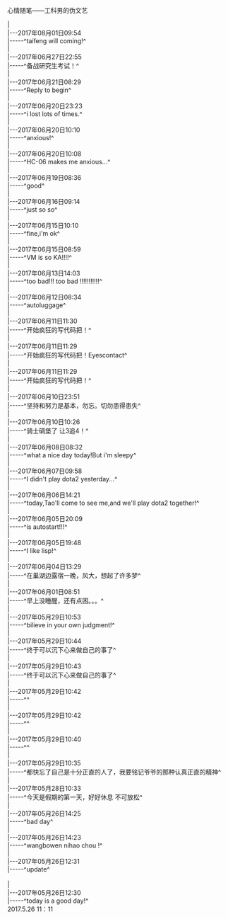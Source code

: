 心情随笔——工科男的伪文艺

 |
 <br /> |---2017年08月01日09:54
 <br /> |-----^taifeng will coming!^ <br />
 |
 <br /> |---2017年06月27日22:55
 <br /> |-----^备战研究生考试！^ <br />
 |
 <br /> |---2017年06月21日08:29
 <br /> |-----^Reply to begin^ <br />
 |
 <br /> |---2017年06月20日23:23
 <br /> |-----^i lost lots of times.^ <br />
 |
 <br /> |---2017年06月20日10:10
 <br /> |-----^anxious!^ <br />
 |
 <br /> |---2017年06月20日10:08
 <br /> |-----^HC-06 makes me anxious...^ <br />
 |
 <br /> |---2017年06月19日08:36
 <br /> |-----^good^ <br />
 |
 <br /> |---2017年06月16日09:14
 <br /> |-----^just so so^ <br />
 |
 <br /> |---2017年06月15日10:10
 <br /> |-----^fine,i'm ok^ <br />
 |
 <br /> |---2017年06月15日08:59
 <br /> |-----^VM is so KA!!!!^ <br />
 |
 <br /> |---2017年06月13日14:03
 <br /> |-----^too bad!!! too bad !!!!!!!!!!!^ <br />
 |
 <br /> |---2017年06月12日08:34
 <br /> |-----^autoluggage^ <br />
 |
 <br /> |---2017年06月11日11:30
 <br /> |-----^开始疯狂的写代码把！^ <br />
 |
 <br /> |---2017年06月11日11:29
 <br /> |-----^开始疯狂的写代码把！Eyescontact^ <br />
 |
 <br /> |---2017年06月11日11:29
 <br /> |-----^开始疯狂的写代码把！^ <br />
 |
 <br /> |---2017年06月10日23:51
 <br /> |-----^坚持和努力是基本，勿忘。切勿患得患失^ <br />
 |
 <br /> |---2017年06月10日10:26
 <br /> |-----^骑士碉堡了  让3追4！^ <br />
 |
 <br /> |---2017年06月08日08:32
 <br /> |-----^what a nice day today!But i'm sleepy^ <br />
 |
 <br /> |---2017年06月07日09:58
 <br /> |-----^I didn't play dota2 yesterday...^ <br />
 |
 <br /> |---2017年06月06日14:21
 <br /> |-----^today,Tao'll come to see me,and we'll play dota2 together!^ <br />
 |
 <br /> |---2017年06月05日20:09
 <br /> |-----^is autostart!!!^ <br />
 |
 <br /> |---2017年06月05日19:48
 <br /> |-----^I like lisp!^ <br />
 |
 <br /> |---2017年06月04日13:29
 <br /> |-----^在巢湖边露宿一晚，风大，想起了许多梦^ <br />
 |
 <br /> |---2017年06月01日08:51
 <br /> |-----^早上没睡醒，还有点困。。。^ <br />
 |
 <br /> |---2017年05月29日10:53
 <br /> |-----^bilieve in your own judgment!^ <br />
 |
 <br /> |---2017年05月29日10:44
 <br /> |-----^终于可以沉下心来做自己的事了^ <br />
 |
 <br /> |---2017年05月29日10:43
 <br /> |-----^终于可以沉下心来做自己的事了^ <br />
 |
 <br /> |---2017年05月29日10:42
 <br /> |-----^^ <br />
 |
 <br /> |---2017年05月29日10:42
 <br /> |-----^^ <br />
 |
 <br /> |---2017年05月29日10:40
 <br /> |-----^^ <br />
 |
 <br /> |---2017年05月29日10:35
 <br /> |-----^都快忘了自己是十分正直的人了，我要铭记爷爷的那种认真正直的精神^ <br />
 |
 <br /> |---2017年05月28日10:33
 <br /> |-----^今天是假期的第一天，好好休息 不可放松^ <br />
 |
 <br /> |---2017年05月26日14:25
 <br /> |-----^bad day^ <br />
 |
 <br /> |---2017年05月26日14:23
 <br /> |-----^wangbowen nihao chou !^ <br />
 |
 <br /> |---2017年05月26日12:31
 <br /> |-----^update^ <br />
 <br /> |
 <br /> |---2017年05月26日12:30
 <br /> |-----^today is a good day!^ <br />
2017.5.26 11：11
